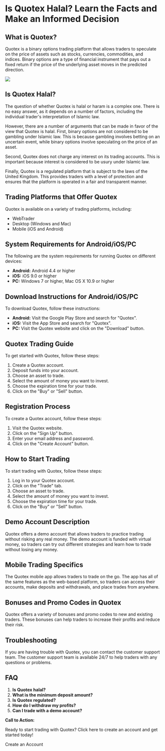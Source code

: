 # Is Quotex Halal? Learn the Facts and Make an Informed Decision

## What is Quotex?

Quotex is a binary options trading platform that allows traders to
speculate on the price of assets such as stocks, currencies,
commodities, and indices. Binary options are a type of financial
instrument that pays out a fixed return if the price of the underlying
asset moves in the predicted direction.

[![](https://static.quotex.io/files/4_en/300_250.jpg)](https://traff.sbs/brokerqxlid)

## Is Quotex Halal?

The question of whether Quotex is halal or haram is a complex one. There
is no easy answer, as it depends on a number of factors, including the
individual trader\'s interpretation of Islamic law.

However, there are a number of arguments that can be made in favor of
the view that Quotex is halal. First, binary options are not considered
to be gambling under Islamic law. This is because gambling involves
betting on an uncertain event, while binary options involve speculating
on the price of an asset.

Second, Quotex does not charge any interest on its trading accounts.
This is important because interest is considered to be usury under
Islamic law.

Finally, Quotex is a regulated platform that is subject to the laws of
the United Kingdom. This provides traders with a level of protection and
ensures that the platform is operated in a fair and transparent manner.

## Trading Platforms that Offer Quotex

Quotex is available on a variety of trading platforms, including:

-   WebTrader
-   Desktop (Windows and Mac)
-   Mobile (iOS and Android)

## System Requirements for Android/iOS/PC

The following are the system requirements for running Quotex on
different devices:

-   **Android:** Android 4.4 or higher
-   **iOS:** iOS 9.0 or higher
-   **PC:** Windows 7 or higher, Mac OS X 10.9 or higher

## Download Instructions for Android/iOS/PC

To download Quotex, follow these instructions:

-   **Android:** Visit the Google Play Store and search for
    "Quotex".
-   **iOS:** Visit the App Store and search for "Quotex".
-   **PC:** Visit the Quotex website and click on the "Download"
    button.

## Quotex Trading Guide

To get started with Quotex, follow these steps:

1.  Create a Quotex account.
2.  Deposit funds into your account.
3.  Choose an asset to trade.
4.  Select the amount of money you want to invest.
5.  Choose the expiration time for your trade.
6.  Click on the "Buy" or "Sell" button.

## Registration Process

To create a Quotex account, follow these steps:

1.  Visit the Quotex website.
2.  Click on the "Sign Up" button.
3.  Enter your email address and password.
4.  Click on the "Create Account" button.

## How to Start Trading

To start trading with Quotex, follow these steps:

1.  Log in to your Quotex account.
2.  Click on the "Trade" tab.
3.  Choose an asset to trade.
4.  Select the amount of money you want to invest.
5.  Choose the expiration time for your trade.
6.  Click on the "Buy" or "Sell" button.

## Demo Account Description

Quotex offers a demo account that allows traders to practice trading
without risking any real money. The demo account is funded with virtual
money, so traders can try out different strategies and learn how to
trade without losing any money.

## Mobile Trading Specifics

The Quotex mobile app allows traders to trade on the go. The app has all
of the same features as the web-based platform, so traders can access
their accounts, make deposits and withdrawals, and place trades from
anywhere.

## Bonuses and Promo Codes in Quotex

Quotex offers a variety of bonuses and promo codes to new and existing
traders. These bonuses can help traders to increase their profits and
reduce their risk.

## Troubleshooting

If you are having trouble with Quotex, you can contact the customer
support team. The customer support team is available 24/7 to help
traders with any questions or problems.

## FAQ

1.  **Is Quotex halal?**
2.  **What is the minimum deposit amount?**
3.  **Is Quotex regulated?**
4.  **How do I withdraw my profits?**
5.  **Can I trade with a demo account?**

**Call to Action:**

Ready to start trading with Quotex? Click here to create an account and
get started today!

Create an Account

